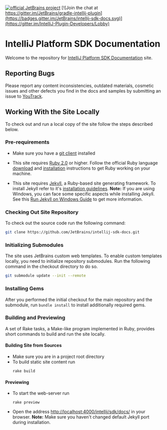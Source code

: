 [![official JetBrains project](http://jb.gg/badges/official-flat-square.svg)](https://confluence.jetbrains.com/display/ALL/JetBrains+on+GitHub)
[![Join the chat at https://gitter.im/JetBrains/gradle-intellij-plugin](https://badges.gitter.im/JetBrains/intellij-sdk-docs.svg)](https://gitter.im/IntelliJ-Plugin-Developers/Lobby)

IntelliJ Platform SDK Documentation
=======

Welcome to the repository for [IntelliJ Platform SDK Documentation](http://www.jetbrains.org/intellij/sdk/docs/) site.

## Reporting Bugs
Please report any content inconsistencies, outdated materials, cosmetic issues and other defects you find in the docs and samples by submitting an issue to
[YouTrack](https://youtrack.jetbrains.com/issues/IJSDK). 

## Working With the Site Locally
To check out and run a local copy of the site follow the steps described below.

### Pre-requirements

*  Make sure you have a 
   [git client](http://git-scm.com/downloads)
   installed

*  This site requires
   [Ruby 2.0](https://www.ruby-lang.org/) or higher.
   Follow the official Ruby language
   [download](https://www.ruby-lang.org/en/downloads/)
   and
   [installation](https://www.ruby-lang.org/en/documentation/installation/)
   instructions to get Ruby working on your machine.
   
*  This site requires [Jekyll](http://jekyllrb.com/), 
   a Ruby-based site generating framework.
   To install Jekyll refer to it's
   [installation guidelines](http://jekyllrb.com/docs/installation/).
   **Note:** If you are using Windows, you can face some specific aspects while installing Jekyll.
   See this [Run Jekyll on Windows Guide](http://jekyll-windows.juthilo.com/) to get more information.
   
### Checking Out Site Repository

To check out the source code run the following command:

```bash
git clone https://github.com/JetBrains/intellij-sdk-docs.git
```
   
### Initializing Submodules

The site uses JetBrains custom web templates.
To enable custom templates locally, you need to initialize repository submodules.
Run the following command in the checkout directory to do so.
 
```bash
git submodule update --init --remote
```

### Installing Gems

After you performed the initial checkout for the main repository and the submodule, run `bundle install` to install additionally required gems.

### Building and Previewing 
A set of Rake tasks, a Make-like program implemented in Ruby, provides short commands to build and run the site locally.

#### Building Site from Sources
 
*  Make sure you are in a project root directory
*  To build static site content run
   ```
   rake build
   ```
   
#### Previewing

*  To start the web-server run
    ```
    rake preview
    ```
*  Open the address
   [http://localhost:4000/intellij/sdk/docs/](http://localhost:4000/intellij/sdk/docs/)
   in your browser.
   **Note:** Make sure you haven't changed default Jekyll port during installation.


